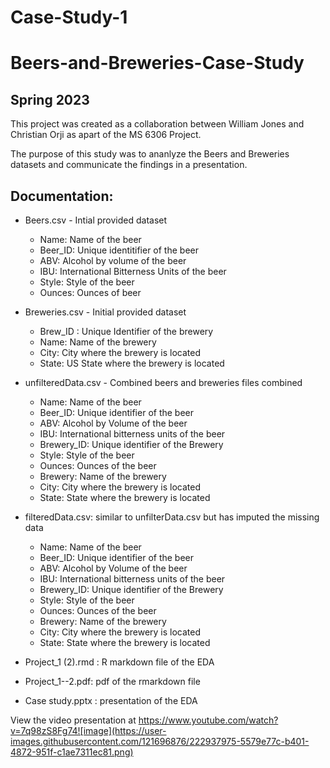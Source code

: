 # Case-Study-1
# Beers-and-Breweries-Case-Study
## Spring 2023
This project was created as a collaboration between William Jones and Christian Orji as apart of the MS 6306 Project.

The purpose of this study was to ananlyze the Beers and Breweries datasets and communicate the findings in a presentation. 

## Documentation:

* Beers.csv - Intial provided dataset 
   - Name: Name of the beer
   - Beer_ID: Unique identitifier of the beer
   - ABV: Alcohol by volume of the beer
   - IBU: International Bitterness Units of the beer
   - Style: Style of the beer
   - Ounces: Ounces of beer
      
* Breweries.csv - Initial provided dataset
   - Brew_ID : Unique Identifier of the brewery 
   - Name: Name of the brewery
   - City: City where the brewery is located
   - State: US State where the brewery is located
* unfilteredData.csv - Combined beers and breweries files combined
   - Name: Name of the beer
   - Beer_ID: Unique identifier of the beer
   - ABV: Alcohol by Volume of the beer
   - IBU: International bitterness units of the beer
   - Brewery_ID: Unique identifier of the Brewery 
   - Style: Style of the beer
   - Ounces: Ounces of the beer
   - Brewery: Name of the brewery
   - City: City where the brewery is located
   - State: State where the brewery is located
* filteredData.csv: similar to unfilterData.csv but has imputed the missing data
   - Name: Name of the beer
   - Beer_ID: Unique identifier of the beer
   - ABV: Alcohol by Volume of the beer
   - IBU: International bitterness units of the beer
   - Brewery_ID: Unique identifier of the Brewery 
   - Style: Style of the beer
   - Ounces: Ounces of the beer
   - Brewery: Name of the brewery
   - City: City where the brewery is located
   - State: State where the brewery is located
* Project_1 (2).rmd : R markdown file of the EDA
* Project_1--2.pdf: pdf of the rmarkdown file
* Case study.pptx : presentation of the EDA

View the video presentation at https://www.youtube.com/watch?v=7q98zS8Fg74![image](https://user-images.githubusercontent.com/121696876/222937975-5579e77c-b401-4872-951f-c1ae7311ec81.png)
